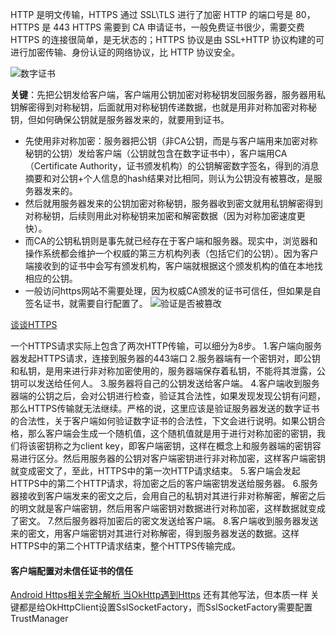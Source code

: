 HTTP 是明文传输，HTTPS 通过 SSL\TLS 进行了加密
HTTP 的端口号是 80，HTTPS 是 443
HTTPS 需要到 CA 申请证书，一般免费证书很少，需要交费
HTTPS 的连接很简单，是无状态的；HTTPS 协议是由 SSL+HTTP 协议构建的可进行加密传输、身份认证的网络协议，比 HTTP 协议安全。

![数字证书](https://upload-images.jianshu.io/upload_images/3468445-f45803cb14161fb0.jpeg?imageMogr2/auto-orient/strip%7CimageView2/2/w/1240)


**关键**：先把公钥发给客户端，客户端用公钥加密对称秘钥发回服务器，服务器用私钥解密得到对称秘钥，后面就用对称秘钥传递数据，也就是用非对称加密对称秘钥，但如何确保公钥就是服务器发来的，就要用到证书。

* 先使用非对称加密：服务器把公钥（非CA公钥，而是与客户端用来加密对称秘钥的公钥）发给客户端（公钥就包含在数字证书中），客户端用CA（Certificate Authority，证书颁发机构）的公钥解密数字签名，得到的消息摘要和对公钥+个人信息的hash结果对比相同，则认为公钥没有被篡改，是服务器发来的。
* 然后就用服务器发来的公钥加密对称秘钥，服务器收到密文就用私钥解密得到对称秘钥，后续则用此对称秘钥来加密和解密数据（因为对称加密速度更快）。
* 而CA的公钥私钥则是事先就已经存在于客户端和服务器。现实中，浏览器和操作系统都会维护一个权威的第三方机构列表（包括它们的公钥）。因为客户端接收到的证书中会写有颁发机构，客户端就根据这个颁发机构的值在本地找相应的公钥。
* 一般访问https网站不需要处理，因为权威CA颁发的证书可信任，但如果是自签名证书，就需要自行配置了。
![验证是否被篡改](https://upload-images.jianshu.io/upload_images/3468445-0d0e02c7c1b32191.jpeg?imageMogr2/auto-orient/strip%7CimageView2/2/w/1240)


[谈谈HTTPS](https://juejin.im/post/59e4c02151882578d02f4aca)

一个HTTPS请求实际上包含了两次HTTP传输，可以细分为8步。
1.客户端向服务器发起HTTPS请求，连接到服务器的443端口
2.服务器端有一个密钥对，即公钥和私钥，是用来进行非对称加密使用的，服务器端保存着私钥，不能将其泄露，公钥可以发送给任何人。
3.服务器将自己的公钥发送给客户端。
4.客户端收到服务器端的公钥之后，会对公钥进行检查，验证其合法性，如果发现发现公钥有问题，那么HTTPS传输就无法继续。严格的说，这里应该是验证服务器发送的数字证书的合法性，关于客户端如何验证数字证书的合法性，下文会进行说明。如果公钥合格，那么客户端会生成一个随机值，这个随机值就是用于进行对称加密的密钥，我们将该密钥称之为client key，即客户端密钥，这样在概念上和服务器端的密钥容易进行区分。然后用服务器的公钥对客户端密钥进行非对称加密，这样客户端密钥就变成密文了，至此，HTTPS中的第一次HTTP请求结束。
5.客户端会发起HTTPS中的第二个HTTP请求，将加密之后的客户端密钥发送给服务器。
6.服务器接收到客户端发来的密文之后，会用自己的私钥对其进行非对称解密，解密之后的明文就是客户端密钥，然后用客户端密钥对数据进行对称加密，这样数据就变成了密文。
7.然后服务器将加密后的密文发送给客户端。
8.客户端收到服务器发送来的密文，用客户端密钥对其进行对称解密，得到服务器发送的数据。这样HTTPS中的第二个HTTP请求结束，整个HTTPS传输完成。

#### 客户端配置对未信任证书的信任
[Android Https相关完全解析 当OkHttp遇到Https]([https://blog.csdn.net/lmj623565791/article/details/48129405](https://blog.csdn.net/lmj623565791/article/details/48129405)
)
还有其他写法，但本质一样
关键都是给OkHttpClient设置SslSocketFactory，而SslSocketFactory需要配置TrustManager
